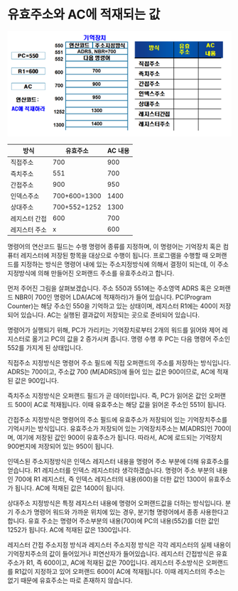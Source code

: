 # 유효주소와 AC에 적재되는 값

![architecture1.png](./architecture1.png)

|   방식    |   유효주소    |   AC 내용    |
|----------|-------------|-------------|
|   직접주소    |   700    |   900    |
|   즉치주소    |   551    |   700    |
|   간접주소    |   900    |   950    |
|   인덱스주소    |   700+600=1300    |   1400    |
|   상대주소    |   700+552=1252    |   1300    |
|   레지스터 간접    |   600    |   700    |
|   레지스터 주소    |   x    |   600    |

명령어의 연산코드 필드는 수행 명령어 종류를 지정하며, 이 명령어는 기억장치 혹은 컴퓨터 레지스터에 저장된 항목을 대상으로 수행이 됩니다. 프로그램을 수행할 때 오퍼랜드를 지정하는 방식은 명령어 내에 있는 주소지정방식에 의해서 결정이 되는데, 이 주소지정방식에 의해 만들어진 오퍼랜드 주소를 유효주소라고 합니다.

먼저 주어진 그림을 살펴보겠습니다. 주소 550과 551에는 주소영역 ADRS 혹은 오퍼랜드 NBR이 700인 명령어 LDA(AC에 적재하라)가 들어 있습니다. PC(Program Counter)는 해당 주소인 550을 기억하고 있는 상태이며, 레지스터 R1에는 400이 저장되어 있습니다. AC는 실행된 결과값이 저장되는 곳으로 준비되어 있습니다.

명령어가 실행되기 위해, PC가 가리키는 기억장치로부터 2개의 워드를 읽어와 제어 레지스터로 옮기고 PC의 값을 2 증가시켜 줍니다. 명령 수행 후 PC는 다음 명령어 주소인 552를 가지게 된 상태입니다.

직접주소 지정방식은 명령어 주소 필드에 직접 오퍼랜드의 주소를 저장하는 방식입니다. ADRS는 700이고, 주소값 700 (M[ADRS])에 들어 있는 값은 900이므로, AC에 적재된 값은 900입니다.

즉치주소 지정방식은 오퍼랜드 필드가 곧 데이터입니다. 즉, PC가 읽어온 값인 오퍼랜드 500이 AC로 적재됩니다. 이때 유효주소는 해당 값을 읽어온 주소인 551이 됩니다.

간접주소 지정방식은 명령어의 주소 필드에 유효주소가 저장되어 있는 기억장치주소를 기억시키는 방식입니다. 유효주소가 저장되어 있는 기억장치주소는 M[ADRS]인 700이며, 여기에 저장된 값인 900이 유효주소가 됩니다. 따라서, AC에 로드되는 기억장치 900번지에 저장되어 있는 950이 됩니다.

인덱스된 주소지정방식은 인덱스 레지스터 내용을 명령어 주소 부분에 더해 유효주소를 얻습니다. R1 레지스터를 인덱스 레지스터라 생각하겠습니다. 명령어 주소 부분의 내용인 700에 R1 레지스터, 즉 인덱스 레지스터의 내용(600)을 더한 값인 1300이 유효주소가 됩니다. AC에 적재된 값은 1400이 됩니다.

상대주소 지정방식은 특정 레지스터 내용에 명령어 오퍼랜드값을 더하는 방식입니다. 분기 주소가 명령어 워드와 가까운 위치에 있는 경우, 분기형 명령어에서 종종 사용한다고 합니다. 유효 주소는 명령어 주소부분의 내용(700)에 PC의 내용(552)를 더한 값인 1252가 됩니다. AC에 적재된 값은 1300입니다.

레지스터 간접 주소지정 방식과 레지스터 주소지정 방식은 각각 레지스터의 실제 내용이 기억장치주소의 값이 들어있거나 피연산자가 들어있습니다. 레지스터 간접방식은 유효주소가 R1, 즉 600이고, AC에 적재된 값은 700입니다. 레지스터 주소방식은 오퍼랜드를 R1값이 지정하고 있어 오퍼랜드 600이 AC에 적재됩니다. 이때 레지스터의 주소는 없기 때문에 유효주소는 따로 존재하지 않습니다.
